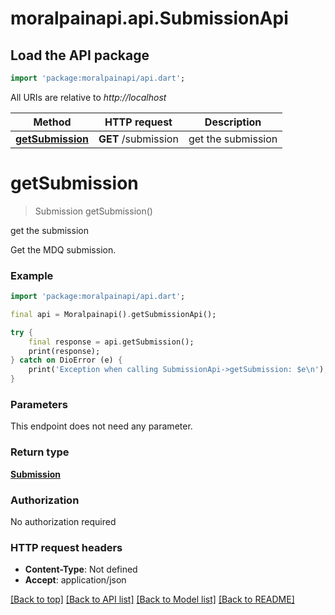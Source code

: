 # moralpainapi.api.SubmissionApi

## Load the API package
```dart
import 'package:moralpainapi/api.dart';
```

All URIs are relative to *http://localhost*

Method | HTTP request | Description
------------- | ------------- | -------------
[**getSubmission**](SubmissionApi.md#getsubmission) | **GET** /submission | get the submission


# **getSubmission**
> Submission getSubmission()

get the submission

Get the MDQ submission. 

### Example
```dart
import 'package:moralpainapi/api.dart';

final api = Moralpainapi().getSubmissionApi();

try {
    final response = api.getSubmission();
    print(response);
} catch on DioError (e) {
    print('Exception when calling SubmissionApi->getSubmission: $e\n');
}
```

### Parameters
This endpoint does not need any parameter.

### Return type

[**Submission**](Submission.md)

### Authorization

No authorization required

### HTTP request headers

 - **Content-Type**: Not defined
 - **Accept**: application/json

[[Back to top]](#) [[Back to API list]](../README.md#documentation-for-api-endpoints) [[Back to Model list]](../README.md#documentation-for-models) [[Back to README]](../README.md)

